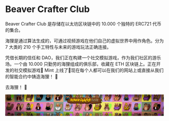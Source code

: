 # Beaver Crafter Club

Beaver Crafter Club 是存储在以太坊区块链中的 10.000 个独特的 ERC721 代币的集合。

海狸是通过算法生成的，可通过视频游戏在他们自己的虚拟世界中用作角色。分为 7 大类的 210 个手工特性与未来的游戏玩法正确连接。

凭借长期的信任和 DAO，我们正在构建一个社交模拟游戏，作为我们社区的游乐场。一个由 10.000 只勤劳的海狸组成的俱乐部，收藏在 ETH 区块链上。正在开发的社交模拟游戏🚧 Mint 上线了🌲现在每个人都可以在我们的网站上或直接从我们的智能合约中铸造海狸！ 🚨

去海狸！   🌲

![unnamed](unnamed.png)


